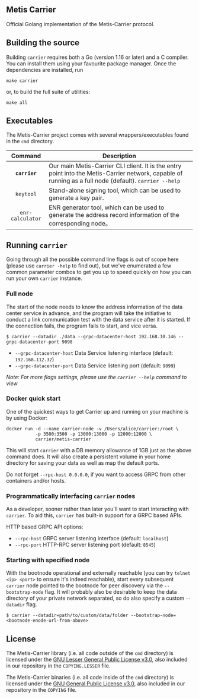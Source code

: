 ## Metis Carrier

Official Golang implementation of the Metis-Carrier protocol.

## Building the source

Building `carrier` requires both a Go (version 1.16 or later) and a C compiler. You can install
them using your favourite package manager. Once the dependencies are installed, run

```shell
make carrier
```

or, to build the full suite of utilities:

```shell
make all
```

## Executables

The Metis-Carrier project comes with several wrappers/executables found in the `cmd` directory.

|    Command    | Description                                                                                                                                                                                                                                                                                                                                                                                                                                                                                                                                          |
| :-----------: | ---------------------------------------------------------------------------------------------------------------------------------------------------------------------------------------------------------------------------------------------------------------------------------------------------------------------------------------------------------------------------------------------------------------------------------------------------------------------------------------------------------------------------------------------------- |
|  **`carrier`**   | Our main Metis-Carrier CLI client. It is the entry point into the Metis-Carrier network, capable of running as a full node (default). `carrier --help` |
|   `keytool`    | Stand-alone signing tool, which can be used to generate a key pair.  |
|  `enr-calculator`   | ENR generator tool, which can be used to generate the address record information of the corresponding node。 |                                                                                                                                                                                                                                                                 |

## Running `carrier`

Going through all the possible command line flags is out of scope here (please use `carrier -help` to find out),
but we've enumerated a few common parameter combos to get you up to speed quickly
on how you can run your own `carrier` instance.

### Full node

The start of the node needs to know the address information of the data center service in advance, and the program will take the initiative to conduct 
a link communication test with the data service after it is started. If the connection fails, the program fails to start, and vice versa.

```shell
$ carrier --datadir ./data --grpc-datacenter-host 192.168.10.146 --grpc-datacenter-port 9098
```

* `--grpc-datacenter-host` Data Service listening interface (default: `192.168.112.32`)
* `--grpc-datacenter-port` Data Service listening port (default: `9099`)

*Note: For more flags settings, please use the `carrier --help` command to view*


### Docker quick start

One of the quickest ways to get Carrier up and running on your machine is by using
Docker:

```shell
docker run -d --name carrier-node -v /Users/alice/carrier:/root \
           -p 3500:3500 -p 13000:13000 -p 12000:12000 \
           carrier/metis-carrier
```

This will start `carrier` with a DB memory allowance of 1GB just as the
above command does.  It will also create a persistent volume in your home directory for
saving your data as well as map the default ports. 

Do not forget `--rpc-host 0.0.0.0`, if you want to access GRPC from other containers
and/or hosts. 


### Programmatically interfacing `carrier` nodes

As a developer, sooner rather than later you'll want to start interacting with `carrier`. To aid
this, `carrier` has built-in support for a GRPC based APIs.

HTTP based GRPC API options:

* `--rpc-host` GRPC server listening interface (default: `localhost`)
* `--rpc-port` HTTP-RPC server listening port (default: `8545`)


### Starting with specified node

With the bootnode operational and externally reachable (you can try
`telnet <ip> <port>` to ensure it's indeed reachable), start every subsequent `carrier`
node pointed to the bootnode for peer discovery via the `--bootstrap-node` flag. It will
probably also be desirable to keep the data directory of your private network separated, so
do also specify a custom `--datadir` flag.

```shell
$ carrier --datadir=path/to/custom/data/folder --bootstrap-node=<bootnode-enode-url-from-above>
```

## License

The Metis-Carrier library (i.e. all code outside of the `cmd` directory) is licensed under the
[GNU Lesser General Public License v3.0](https://www.gnu.org/licenses/lgpl-3.0.en.html),
also included in our repository in the `COPYING.LESSER` file.

The Metis-Carrier binaries (i.e. all code inside of the `cmd` directory) is licensed under the
[GNU General Public License v3.0](https://www.gnu.org/licenses/gpl-3.0.en.html), also
included in our repository in the `COPYING` file.
